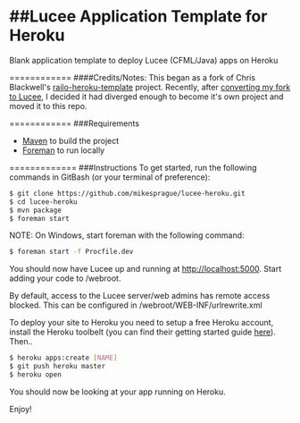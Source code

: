 ##Lucee Application Template for Heroku
============
Blank application template to deploy Lucee (CFML/Java) apps on Heroku

============
####Credits/Notes:
This began as a fork of Chris Blackwell's [railo-heroku-template](https://github.com/d1rtym0nk3y/railo-heroku-template) project. Recently, after [converting my fork to Lucee](https://github.com/mikesprague/lucee-heroku-template), I decided it had diverged enough to become it's own project and moved it to this repo. 

============
###Requirements
* [Maven](http://maven.apache.org/) to build the project
* [Foreman](https://github.com/ddollar/foreman) to run locally

=============
###Instructions
To get started, run the following commands in GitBash (or your terminal of preference):

```bash
$ git clone https://github.com/mikesprague/lucee-heroku.git
$ cd lucee-heroku
$ mvn package
$ foreman start
```
NOTE: On Windows, start foreman with the following command: 
```bash
$ foreman start -f Procfile.dev
```

You should now have Lucee up and running at [http://localhost:5000](http://localhost:5000).
Start adding your code to /webroot.

By default, access to the Lucee server/web admins has remote access blocked. This can be 
configured in /webroot/WEB-INF/urlrewrite.xml

To deploy your site to Heroku you need to setup a free Heroku account, install the Heroku toolbelt (you can find their getting started guide [here](https://devcenter.heroku.com/articles/quickstart)). Then..

```bash
$ heroku apps:create [NAME]
$ git push heroku master
$ heroku open
```

You should now be looking at your app running on Heroku.

Enjoy!
